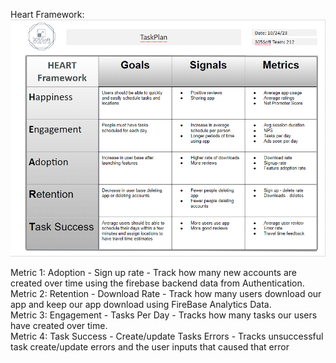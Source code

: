 Heart Framework:  
![TaskPlan HeartFramework](/src/TaskPlanHeartFW.png)

Metric 1: Adoption - Sign up rate - Track how many new accounts are created over time using the firebase backend data from Authentication.  
Metric 2: Retention - Download Rate - Track how many users download our app and keep our app download using FireBase Analytics Data.                 
Metric 3:  Engagement - Tasks Per Day - Tracks how many tasks our users have created over time.       
Metric 4:  Task Success - Create/update Tasks Errors - Tracks unsuccessful task create/update errors and the user inputs that caused that error

